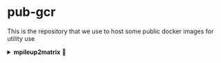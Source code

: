 # pub-gcr
This is the repository that we use to host some public docker images for utility use

<details>
  <summary><b>mpileup2matrix</b> &#x1F4D9; </summary>
  
  ### What does it do?
  mpileup2matrix is a docker image that takes a list of input fastq files from Nanopore sequencer and trims and aligns them against a reference sequence. It will then generate an mpileup file (*.mpileup) and two matrices: one is the coverage matrix and the other is the indel matrix, both are table delimited and on a per position basis.
  
  ### How to run it?
    1. Install docker (if you haven't done it) [link to installation page](https://docs.docker.com/engine/install/)
    2. Install git (if you haven't done it)
    3. Run `git clone` of this repository:
       ```bash
       git clone 
</details>
